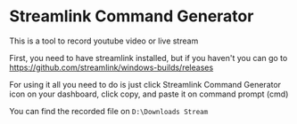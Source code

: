 # Streamlink Command Generator

This is a tool to record youtube video or live stream

First, you need to have streamlink installed, but if you haven't you can go to https://github.com/streamlink/windows-builds/releases

For using it all you need to do is just click Streamlink Command Generator icon on your dashboard, click copy, and paste it on command prompt (cmd)

You can find the recorded file on `D:\Downloads Stream`
